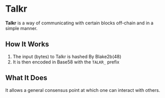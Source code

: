 # Talkr

**Talkr** is a way of communicating with certain blocks off-chain and in a simple manner.

## How It Works

1. The input (bytes) to Talkr is hashed By Blake2b(48)
2. It is then encoded in Base58 with the `TALKR_` prefix

## What It Does

It allows a general consensus point at which one can interact with others.
